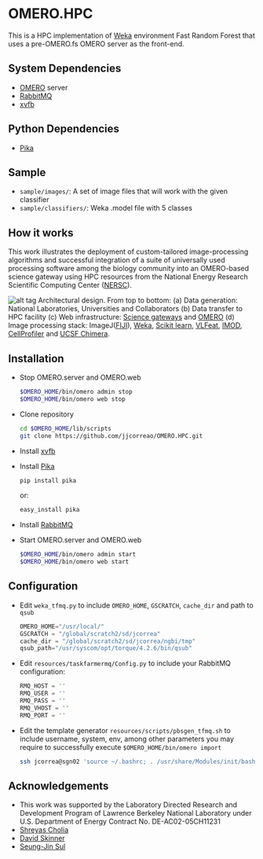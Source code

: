 

OMERO.HPC
=========

This is a HPC implementation of [Weka] environment Fast Random Forest that uses a pre-OMERO.fs OMERO server as the front-end.

System Dependencies
-------------------

  - [OMERO] server
  - [RabbitMQ]
  - [xvfb]
  
Python Dependencies
-------------------

  - [Pika]
  
Sample
------
  - ```sample/images/```: A set of image files that will work with the given classifier
  - ```sample/classifiers/```: Weka .model file with 5 classes

How it works
------------

This work illustrates the deployment of custom-tailored image-processing algorithms and successful integration of a 
suite of universally used processing software among the biology community into an OMERO-based science gateway 
using HPC resources from the National Energy Research Scientific Computing Center ([NERSC]).

![alt tag](https://raw.github.com/jjcorreao/OMERO.HPC/master/readme/architecture.png)
Architectural design. From top to bottom: (a) Data generation: National Laboratories, Universities and 
Collaborators (b) Data transfer to HPC facility (c) Web infrastructure: [Science gateways] and [OMERO] (d) 
Image processing stack: ImageJ([FIJI]), [Weka], [Scikit learn], [VLFeat], [IMOD], [CellProfiler] and [UCSF Chimera].


Installation
------------
  - Stop OMERO.server and OMERO.web

    ```sh
    $OMERO_HOME/bin/omero admin stop
    $OMERO_HOME/bin/omero web stop
    ```

  - Clone repository
  
    ```sh
    cd $OMERO_HOME/lib/scripts
    git clone https://github.com/jjcorreao/OMERO.HPC.git
    ```

  - Install [xvfb]
  
  - Install [Pika]
  
    ```sh
    pip install pika
    ```
  
    or:

    ```sh
    easy_install pika
    ```

  - Install [RabbitMQ]

  - Start OMERO.server and OMERO.web

    ```sh  
    $OMERO_HOME/bin/omero admin start
    $OMERO_HOME/bin/omero web start
    ```

Configuration
-------------

  - Edit ```weka_tfmq.py``` to include ```OMERO_HOME```, ```GSCRATCH```, ```cache_dir``` and path to ```qsub```
  
    ```py
    OMERO_HOME="/usr/local/"
    GSCRATCH = "/global/scratch2/sd/jcorrea"
    cache_dir = "/global/scratch2/sd/jcorrea/ngbi/tmp"
    qsub_path="/usr/syscom/opt/torque/4.2.6/bin/qsub"
    ```

  - Edit ```resources/taskfarmermq/Config.py``` to include your RabbitMQ configuration:

    ```py
    RMQ_HOST = ''
    RMQ_USER = ''
    RMQ_PASS = ''
    RMQ_VHOST = ''
    RMQ_PORT = ''
    ```
    
  - Edit the template generator ```resources/scripts/pbsgen_tfmq.sh``` to include username, system, env, among other
  parameters you may require to successfully execute ```$OMERO_HOME/bin/omero import```
   
    ```sh
    ssh jcorrea@sgn02 'source ~/.bashrc; . /usr/share/Modules/init/bash; source ${OMERO_ENV}; omero import -s sgn02 -d ${dataset} -n ${name} ${outpath}/segmented_map.tif -k ${uuid}'
    ```
  
Acknowledgements
----------------
  - This work was supported by the Laboratory Directed Research and Development Program of Lawrence Berkeley National Laboratory under U.S. Department of Energy Contract No. DE-AC02-05CH11231
  - [Shreyas Cholia]
  - [David Skinner]
  - [Seung-Jin Sul]


[Seung-Jin Sul]:https://github.com/sulsj
[OMERO]:https://www.openmicroscopy.org/
[RabbitMQ]:http://www.rabbitmq.com/
[ImageJ]:http://fiji.sc
[Weka]:http://www.cs.waikato.ac.nz/ml/weka/
[TaskFarmerMQ]:https://github.com/jjcorreao/OMERO.HPC/tree/master/resources/taskfarmermq
[xvfb]:http://www.x.org/archive/X11R7.7/doc/man/man1/Xvfb.1.xhtml
[Shreyas Cholia]:https://github.com/shreddd
[David Skinner]:https://github.com/deskinner
[Pika]:http://pika.readthedocs.org/en/latest/
[NERSC]:http://www.nersc.gov
[Science gateways]:http://www.nersc.gov/users/science-gateways/
[Scikit learn]:http://scikit-learn.org
[FIJI]:http://fiji.sc
[VLFeat]:http://vlfeat.org
[IMOD]:http://bio3d.colorado.edu/imod/
[CellProfiler]:http://cellprofiler.org
[UCSF Chimera]:https://www.cgl.ucsf.edu/chimera/
